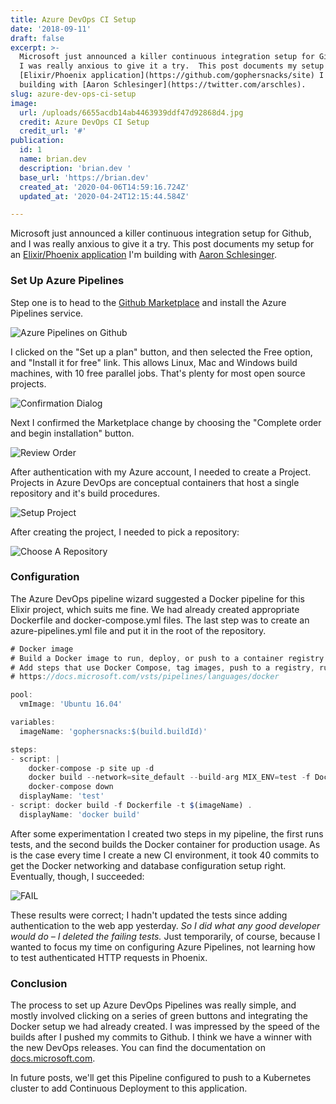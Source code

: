 ```yaml
---
title: Azure DevOps CI Setup
date: '2018-09-11'
draft: false
excerpt: >-
  Microsoft just announced a killer continuous integration setup for Github, and
  I was really anxious to give it a try.  This post documents my setup for an
  [Elixir/Phoenix application](https://github.com/gophersnacks/site) I'm
  building with [Aaron Schlesinger](https://twitter.com/arschles).
slug: azure-dev-ops-ci-setup
image:
  url: /uploads/6655acdb14ab4463939ddf47d92868d4.jpg
  credit: Azure DevOps CI Setup
  credit_url: '#'
publication:
  id: 1
  name: brian.dev
  description: 'brian.dev '
  base_url: 'https://brian.dev'
  created_at: '2020-04-06T14:59:16.724Z'
  updated_at: '2020-04-24T12:15:44.584Z'

---
```


Microsoft just announced a killer continuous integration setup for Github, and I was really anxious to give it a try.  This post documents my setup for an [Elixir/Phoenix application](https://github.com/gophersnacks/site) I'm building with [Aaron Schlesinger](https://twitter.com/arschles).

### Set Up Azure Pipelines

Step one is to head to the [Github Marketplace](https://github.com/marketplace/azure-pipelines) and install the Azure Pipelines service.

![Azure Pipelines on Github](https://content.brian.dev/uploads/3d79ad4e82704fa381a8f32af094b91f.png)

I clicked on the "Set up a plan" button, and then selected the Free option, and "Install it for free" link.  This allows Linux, Mac and Windows build machines, with 10 free parallel jobs.  That's plenty for most open source projects.

![Confirmation Dialog](https://content.brian.dev/uploads/84e39a4b6bc54504b6c7a9661d211c4d.png)

Next I confirmed the Marketplace change by choosing the "Complete order and begin installation" button.

![Review Order](https://content.brian.dev/uploads/3261b755243c466ba2072d618f7e0aa7.png)

After authentication with my Azure account, I needed to create a Project.  Projects in Azure DevOps are conceptual containers that host a single repository and it's build procedures.

![Setup Project](https://content.brian.dev/uploads/e2c4441bab0540e9bcbefc2b52b15c3e.png)

After creating the project, I needed to pick a repository:

![Choose A Repository](https://content.brian.dev/uploads/d2cb837e0c7d4eac98c6eb2f0fd9d3a0.png)

### Configuration

The Azure DevOps pipeline wizard suggested a Docker pipeline for this Elixir project, which suits me fine.  We had already created appropriate Dockerfile and docker-compose.yml files.  The last step was to create an azure-pipelines.yml file and put it in the root of the repository.

```javascript
# Docker image
# Build a Docker image to run, deploy, or push to a container registry.
# Add steps that use Docker Compose, tag images, push to a registry, run an image, and more:
# https://docs.microsoft.com/vsts/pipelines/languages/docker

pool:
  vmImage: 'Ubuntu 16.04'

variables:
  imageName: 'gophersnacks:$(build.buildId)'

steps:
- script: |
    docker-compose -p site up -d
    docker build --network=site_default --build-arg MIX_ENV=test -f Dockerfile.test .
    docker-compose down
  displayName: 'test'
- script: docker build -f Dockerfile -t $(imageName) .
  displayName: 'docker build'
 ```

 After some experimentation I created two steps in my pipeline, the first runs tests, and the second builds the Docker container for production usage.  As is the case every time I create a new CI environment, it took 40 commits to get the Docker networking and database configuration setup right.  Eventually, though, I succeeded:
 
 ![FAIL](https://content.brian.dev/uploads/512fbfeeead148ada3b15c495993b143.png)

 These results were correct; I hadn't updated the tests since adding authentication to the web app yesterday.  *So I did what any good developer would do – I deleted the failing tests.*  Just temporarily, of course, because I wanted to focus my time on configuring Azure Pipelines, not learning how to test authenticated HTTP requests in Phoenix.

### Conclusion

The process to set up Azure DevOps Pipelines was really simple, and mostly involved clicking on a series of green buttons and integrating the Docker setup we had already created.  I was impressed by the speed of the builds after I pushed my commits to Github.  I think we have a winner with the new DevOps releases.  You can find the documentation on [docs.microsoft.com](https://cda.ms/F8).

In future posts, we'll get this Pipeline configured to push to a Kubernetes cluster to add Continuous Deployment to this application.
